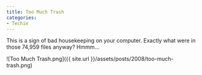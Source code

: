 ```yaml
---
title: Too Much Trash
categories:
- Techie
---
```


This is a sign of bad housekeeping on your computer. Exactly what were in those 74,959 files anyway? Hmmm...

![Too Much Trash.png]({{ site.url }}/assets/posts/2008/too-much-trash.png)
